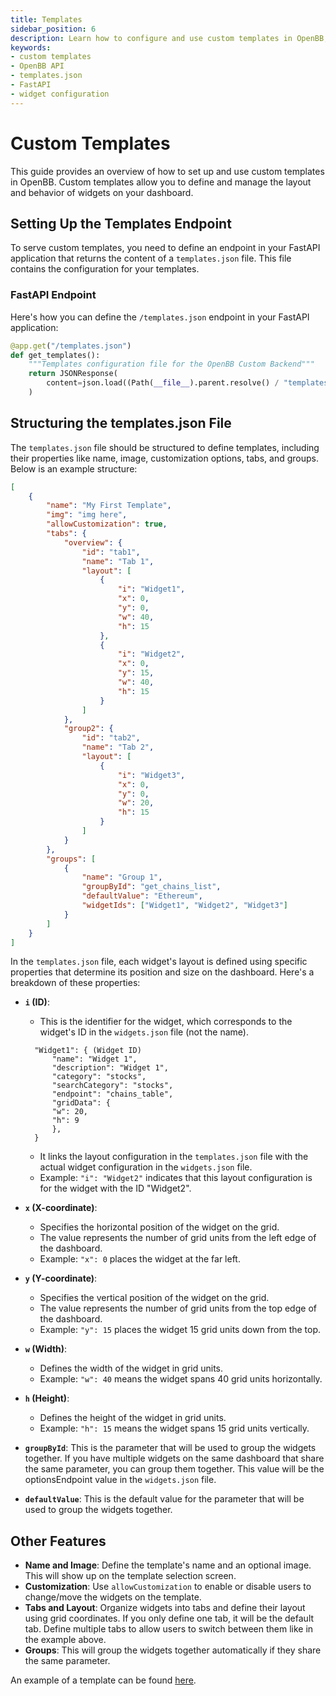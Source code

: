```yaml
---
title: Templates
sidebar_position: 6
description: Learn how to configure and use custom templates in OpenBB, including setting up endpoints and structuring templates.json files.
keywords:
- custom templates
- OpenBB API
- templates.json
- FastAPI
- widget configuration
---
```


# Custom Templates

This guide provides an overview of how to set up and use custom templates in OpenBB. Custom templates allow you to define and manage the layout and behavior of widgets on your dashboard.

## Setting Up the Templates Endpoint

To serve custom templates, you need to define an endpoint in your FastAPI application that returns the content of a `templates.json` file. This file contains the configuration for your templates.

### FastAPI Endpoint

Here's how you can define the `/templates.json` endpoint in your FastAPI application:

```python
@app.get("/templates.json")
def get_templates():
    """Templates configuration file for the OpenBB Custom Backend"""
    return JSONResponse(
        content=json.load((Path(__file__).parent.resolve() / "templates.json").open())
    )
```

## Structuring the templates.json File

The `templates.json` file should be structured to define templates, including their properties like name, image, customization options, tabs, and groups. Below is an example structure:

```json
[
    {
        "name": "My First Template",
        "img": "img here",
        "allowCustomization": true,
        "tabs": {
            "overview": {
                "id": "tab1",
                "name": "Tab 1",
                "layout": [
                    {
                        "i": "Widget1",
                        "x": 0,
                        "y": 0,
                        "w": 40,
                        "h": 15
                    },
                    {
                        "i": "Widget2",
                        "x": 0,
                        "y": 15,
                        "w": 40,
                        "h": 15
                    }
                ]
            },
            "group2": {
                "id": "tab2",
                "name": "Tab 2",
                "layout": [
                    {
                        "i": "Widget3",
                        "x": 0,
                        "y": 0,
                        "w": 20,
                        "h": 15
                    }
                ]
            }
        },
        "groups": [
            {
                "name": "Group 1",
                "groupById": "get_chains_list",
                "defaultValue": "Ethereum",
                "widgetIds": ["Widget1", "Widget2", "Widget3"]
            }
        ]
    }
]
```

In the `templates.json` file, each widget's layout is defined using specific properties that determine its position and size on the dashboard. Here's a breakdown of these properties:

- **`i` (ID)**: 
  - This is the identifier for the widget, which corresponds to the widget's ID in the `widgets.json` file (not the name).

  ```jsonc
    "Widget1": { (Widget ID)
        "name": "Widget 1",
        "description": "Widget 1",
        "category": "stocks",
        "searchCategory": "stocks",
        "endpoint": "chains_table",
        "gridData": {
        "w": 20,
        "h": 9
        },
    }
  ```

  - It links the layout configuration in the `templates.json` file with the actual widget configuration in the `widgets.json` file.
  - Example: `"i": "Widget2"` indicates that this layout configuration is for the widget with the ID "Widget2".

- **`x` (X-coordinate)**: 
  - Specifies the horizontal position of the widget on the grid.
  - The value represents the number of grid units from the left edge of the dashboard.
  - Example: `"x": 0` places the widget at the far left.

- **`y` (Y-coordinate)**: 
  - Specifies the vertical position of the widget on the grid.
  - The value represents the number of grid units from the top edge of the dashboard.
  - Example: `"y": 15` places the widget 15 grid units down from the top.

- **`w` (Width)**: 
  - Defines the width of the widget in grid units.
  - Example: `"w": 40` means the widget spans 40 grid units horizontally.

- **`h` (Height)**: 
  - Defines the height of the widget in grid units.
  - Example: `"h": 15` means the widget spans 15 grid units vertically.

- **`groupById`**: This is the parameter that will be used to group the widgets together. If you have multiple widgets on the same dashboard that share the same parameter, you can group them together.
    This value will be the optionsEndpoint value in the `widgets.json` file.

- **`defaultValue`**: This is the default value for the parameter that will be used to group the widgets together.

## Other Features

- **Name and Image**: Define the template's name and an optional image. This will show up on the template selection screen.
- **Customization**: Use `allowCustomization` to enable or disable users to change/move the widgets on the template.
- **Tabs and Layout**: Organize widgets into tabs and define their layout using grid coordinates. If you only define one tab, it will be the default tab. Define multiple tabs to allow users to switch between them like in the example above.
- **Groups**: This will group the widgets together automatically if they share the same parameter.

An example of a template can be found [here](https://github.com/OpenBB-finance/backend-for-terminal-pro/tree/main).
